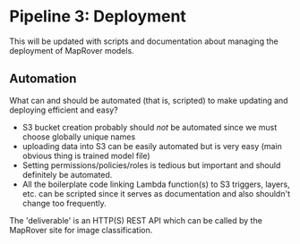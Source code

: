 # Pipeline 3: Deployment

This will be updated with scripts and documentation about managing the deployment of MapRover models.

## Automation

What can and should be automated (that is, scripted) to make updating and deploying efficient and easy?

- S3 bucket creation probably should _not_ be automated since we must choose globally unique names
- uploading data into S3 can be easily automated but is very easy (main obvious thing is trained model file)
- Setting permissions/policies/roles is tedious but important and should definitely be automated.
- All the boilerplate code linking Lambda function(s) to S3 triggers, layers, etc. can be scripted since it serves as documentation and also shouldn't change too frequently.

The 'deliverable' is an HTTP(S) REST API which can be called by the MapRover site for image classification.
